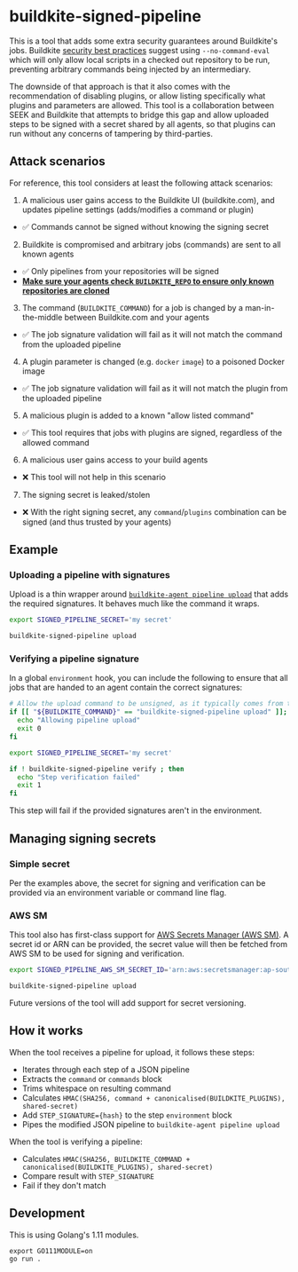 # buildkite-signed-pipeline

This is a tool that adds some extra security guarantees around Buildkite's jobs. Buildkite [security best practices](https://buildkite.com/docs/agent/v3/securing) suggest using `--no-command-eval` which will only allow local scripts in a checked out repository to be run, preventing arbitrary commands being injected by an intermediary.

The downside of that approach is that it also comes with the recommendation of disabling plugins, or allow listing specifically what plugins and parameters are allowed. This tool is a collaboration between SEEK and Buildkite that attempts to bridge this gap and allow uploaded steps to be signed with a secret shared by all agents, so that plugins can run without any concerns of tampering by third-parties.

## Attack scenarios

For reference, this tool considers at least the following attack scenarios:

 1. A malicious user gains access to the Buildkite UI (buildkite.com), and updates pipeline settings (adds/modifies a command or plugin)
  - ✅ Commands cannot be signed without knowing the signing secret
 2. Buildkite is compromised and arbitrary jobs (commands) are sent to all known agents
  - ✅ Only pipelines from your repositories will be signed
  - [**Make sure your agents check `BUILDKITE_REPO` to ensure only known repositories are cloned**](https://buildkite.com/docs/agent/v3/securing#whitelisting)
 3. The command (`BUILDKITE_COMMAND`) for a job is changed by a man-in-the-middle between Buildkite.com and your agents
  - ✅ The job signature validation will fail as it will not match the command from the uploaded pipeline
 4. A plugin parameter is changed (e.g. `docker` `image`) to a poisoned Docker image
  - ✅ The job signature validation will fail as it will not match the plugin from the uploaded pipeline
 5. A malicious plugin is added to a known "allow listed command"
  - ✅ This tool requires that jobs with plugins are signed, regardless of the allowed command
 6. A malicious user gains access to your build agents
  - ❌ This tool will not help in this scenario
 7. The signing secret is leaked/stolen
  - ❌ With the right signing secret, any `command`/`plugins` combination can be signed (and thus trusted by your agents)

## Example

### Uploading a pipeline with signatures

Upload is a thin wrapper around [`buildkite-agent pipeline upload`](https://buildkite.com/docs/agent/v3/cli-pipeline#uploading-pipelines) that adds the required signatures. It behaves much like the command it wraps.

```bash
export SIGNED_PIPELINE_SECRET='my secret'

buildkite-signed-pipeline upload
```

### Verifying a pipeline signature

In a global `environment` hook, you can include the following to ensure that all jobs that are handed to an agent contain the correct signatures:

```bash
# Allow the upload command to be unsigned, as it typically comes from the Buildkite UI and not your agents
if [[ "${BUILDKITE_COMMAND}" == "buildkite-signed-pipeline upload" ]]; then
  echo "Allowing pipeline upload"
  exit 0
fi

export SIGNED_PIPELINE_SECRET='my secret'

if ! buildkite-signed-pipeline verify ; then
  echo "Step verification failed"
  exit 1
fi
```

This step will fail if the provided signatures aren't in the environment.

## Managing signing secrets

### Simple secret

Per the examples above, the secret for signing and verification can be provided via an environment variable or command line flag.

### AWS SM

This tool also has first-class support for [AWS Secrets Manager (AWS SM)](https://aws.amazon.com/secrets-manager/).
A secret id or ARN can be provided, the secret value will then be fetched from AWS SM to be used for signing and verification.

```bash
export SIGNED_PIPELINE_AWS_SM_SECRET_ID='arn:aws:secretsmanager:ap-southeast-2:12345:secret:my-signed-pipeline-secret-42a5qP'

buildkite-signed-pipeline upload
```

Future versions of the tool will add support for secret versioning.

## How it works

When the tool receives a pipeline for upload, it follows these steps:

* Iterates through each step of a JSON pipeline
* Extracts the `command` or `commands` block
* Trims whitespace on resulting command
* Calculates `HMAC(SHA256, command + canonicalised(BUILDKITE_PLUGINS), shared-secret)`
* Add `STEP_SIGNATURE={hash}` to the step `environment` block
* Pipes the modified JSON pipeline to `buildkite-agent pipeline upload`

When the tool is verifying a pipeline:

* Calculates `HMAC(SHA256, BUILDKITE_COMMAND + canonicalised(BUILDKITE_PLUGINS), shared-secret)`
* Compare result with `STEP_SIGNATURE`
* Fail if they don't match

## Development

This is using Golang's 1.11 modules.

```
export GO111MODULE=on
go run .
```
